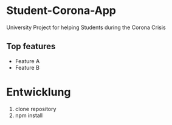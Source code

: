 # Student-Corona-App
University Project for helping Students during the Corona Crisis

## Top features

- Feature A
- Feature B

# Entwicklung
1. clone repository
2. npm install